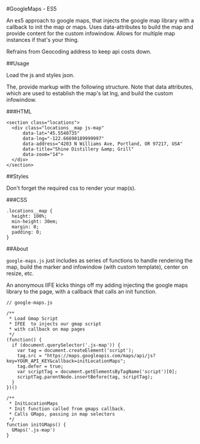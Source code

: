 #GoogleMaps - ES5

An es5 approach to google maps, that injects the google map library with a callback to init the map or maps.
Uses data-attributes to build the map and provide content for the custom infowindow. Allows for multiple map instances if that's your thing.

Refrains from Geocoding address to keep api costs down.


##Usage

Load the js and styles json.

The, provide markup with the following structure.
Note that data attributes, which are used to establish the map's lat lng, and build the custom infowindow.

###HTML
```
<section class="locations">
  <div class="locations__map js-map"
      data-lat="45.5540735"
      data-lng="-122.66690189999997"
      data-address="4203 N Williams Ave, Portland, OR 97217, USA"
      data-title="Shine Distillery &amp; Grill"
      data-zoom="14">
  </div>
</section>
```

##Styles

Don't forget the required css to render your map(s).

###CSS
```
.locations__map {
  height: 100%;
  min-height: 30em;
  margin: 0;
  padding: 0;
}
```

##About

`google-maps.js` just includes as series of functions to handle rendering the map, build the marker and infowindow (with custom template), center on resize, etc.

An anonymous IIFE kicks things off my adding injecting the google maps library to the page, with a callback that calls an init function.

```
// google-maps.js

/**
 * Load Gmap Script
 * IFEE  to injects our gmap script
 * with callback on map pages
 */
(function() {
  if (document.querySelector('.js-map')) {
    var tag = document.createElement('script');
    tag.src = "https://maps.googleapis.com/maps/api/js?key=YOUR_API_KEY&callback=initLocationMaps";
    tag.defer = true;
    var scriptTag = document.getElementsByTagName('script')[0];
    scriptTag.parentNode.insertBefore(tag, scriptTag);
  }
})()

/**
 * InitLocationMaps
 * Init function called from gmaps callback.
 * Calls GMaps, passing in map selectors
 */
function initGMaps() {
  GMaps('.js-map')
}

```
